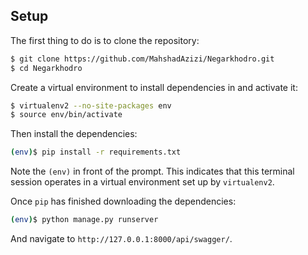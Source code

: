 ## Setup

The first thing to do is to clone the repository:

```sh
$ git clone https://github.com/MahshadAzizi/Negarkhodro.git
$ cd Negarkhodro
```

Create a virtual environment to install dependencies in and activate it:

```sh
$ virtualenv2 --no-site-packages env
$ source env/bin/activate
```

Then install the dependencies:

```sh
(env)$ pip install -r requirements.txt
```
Note the `(env)` in front of the prompt. This indicates that this terminal
session operates in a virtual environment set up by `virtualenv2`.

Once `pip` has finished downloading the dependencies:
```sh
(env)$ python manage.py runserver
```
And navigate to `http://127.0.0.1:8000/api/swagger/`.

